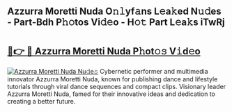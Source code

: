 ## Azzurra Moretti Nuda O𝚗𝚕yf𝚊ns L𝚎a𝚔ed N𝚞𝚍es - Part-Bdh P𝚑𝚘tos Vi𝚍𝚎o - H𝚘𝚝 Part L𝚎a𝚔s iTwRj

# <h2><a href="http://kf7utt.oniu.top/?m=Azzurra+Moretti+Nuda">🔗👉 🔴 Azzurra Moretti Nuda P𝚑ot𝚘𝚜 V𝚒d𝚎o</a></h2>

[![Azzurra Moretti Nuda Nu𝚍e𝚜](https://i.imgur.com/0qMVB7G.gif)](http://kf7utt.oniu.top/?m=Azzurra+Moretti+Nuda)
Cybernetic performer and multimedia innovator Azzurra Moretti Nuda, known for publishing dance and lifestyle tutorials through viral dance sequences and compact clips. Visionary leader Azzurra Moretti Nuda, famed for their innovative ideas and dedication to creating a better future.  
